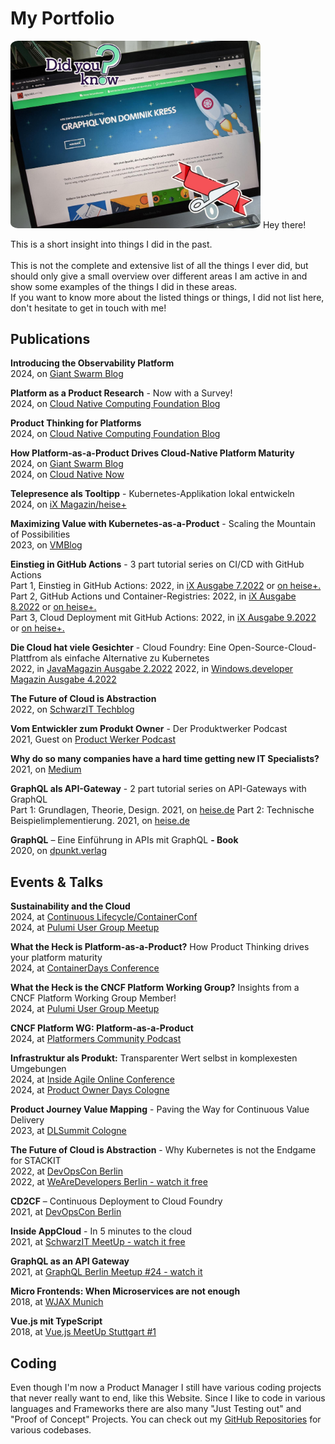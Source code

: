 # My Portfolio

<v-row style="margin-top:30px; margin-bottom:30px">
  <v-col cols="12" lg="6" class="text-center">
    <img src="./assets/graphql.jpg" height="auto" width="400" style="border-radius:3%">
  </v-col>
<v-col cols="12" lg="6" class="text-body-1" style="margin:auto;">
Hey there! 

This is a short insight into things I did in the past.
<br/><br>
This is not the complete and extensive list of all the things I ever did, but should only give a small overview over different
areas I am active in and show some examples of the things I did in these areas. 
<br>
If you want to know more about the listed things or things, I did not list here, don't hesitate to get in touch with me!
  </v-col>         
</v-row>

## Publications

**Introducing the Observability Platform**\
2024, on [Giant Swarm Blog](https://www.giantswarm.io/blog/introducing-the-observability-platform)

**Platform as a Product Research** - Now with a Survey!\
2024, on [Cloud Native Computing Foundation Blog](https://tag-app-delivery.cncf.io/blog/call-participation-paap-survey/)

**Product Thinking for Platforms**\
2024, on [Cloud Native Computing Foundation Blog](https://tag-app-delivery.cncf.io/blog/product-thinking-for-platforms/)

**How Platform-as-a-Product Drives Cloud-Native Platform Maturity**\
2024, on [Giant Swarm Blog](https://www.giantswarm.io/blog/maximizing-value-with-kubernetes-as-a-product-fulfilling-the-promise-of-the-cloud)\
2024, on [Cloud Native Now](https://cloudnativenow.com/topics/how-platform-as-a-product-drives-cloud-native-platform-maturity/)

**Telepresence als Tooltipp** - Kubernetes-Applikation lokal entwickeln\
2024, on [iX Magazin/heise+](https://www.heise.de/ratgeber/Telepresence-als-Tooltipp-Kubernetes-Applikation-lokal-entwickeln-9613303.html)

**Maximizing Value with Kubernetes-as-a-Product** - Scaling the Mountain of Possibilities\
2023, on [VMBlog](https://vmblog.com/archive/2023/10/10/maximizing-value-with-kubernetes-as-a-product-scaling-the-mountain-of-possibilities.aspx)

**Einstieg in GitHub Actions** - 3 part tutorial series on CI/CD with GitHub Actions\
Part 1, Einstieg in GitHub Actions: 2022, in [iX Ausgabe 7.2022](https://shop.heise.de/ix-07-2022/Print) or [on heise+.](https://www.heise.de/ratgeber/Softwareentwicklung-Einstieg-in-GitHub-Actions-7148260.html)\
Part 2, GitHub Actions und Container-Registries: 2022, in [iX Ausgabe 8.2022](https://shop.heise.de/ix-08-2022/Print) or [on heise+.](https://www.heise.de/ratgeber/Wie-Sie-Container-mit-GitHub-Actions-automatisiert-publizieren-7184373.html)\
Part 3, Cloud Deployment mit GitHub Actions: 2022, in [iX Ausgabe 9.2022](https://shop.heise.de/ix-09-2022/Print) or [on heise+.](https://www.heise.de/ratgeber/So-funktioniert-Cloud-Deployment-mit-GitHub-Actions-7244444.html)

**Die Cloud hat viele Gesichter** - Cloud Foundry: Eine Open-Source-Cloud-Plattfrom als einfache Alternative zu Kubernetes\
2022, in [JavaMagazin Ausgabe 2.2022](https://entwickler.de/magazine-ebooks/java-magazin/java-magazin-22022)
2022, in [Windows.developer Magazin Ausgabe 4.2022](https://entwickler.de/magazine-ebooks/windows-developer/windows-developer-42022)

**The Future of Cloud is Abstraction**\
2022, on [SchwarzIT Techblog](https://techblog.schwarz/posts/the-future-of-the-cloud-is-abstraction/)

**Vom Entwickler zum Produkt Owner** - Der Produktwerker Podcast\
2021, Guest on [Product Werker Podcast](https://produktwerker.de/vom-entwickler-zum-produkt-owner/)

**Why do so many companies have a hard time getting new IT Specialists?**\
2021, on [Medium](https://rotfuks.medium.com/why-do-so-many-companies-have-a-hard-time-getting-new-it-specialists-31af77e8622)

**GraphQL als API-Gateway** - 2 part tutorial series on API-Gateways with GraphQL\
Part 1: Grundlagen, Theorie, Design. 2021, on [heise.de](https://www.heise.de/hintergrund/GraphQL-als-API-Gateway-Teil-1-Grundlagen-Theorie-Design-6049124.html)
Part 2: Technische Beispielimplementierung. 2021,  on [heise.de](https://www.heise.de/hintergrund/GraphQL-als-API-Gateway-Teil-2-Technische-Beispielimplementierung-6063845.html)

**GraphQL** – Eine Einführung in APIs mit GraphQL **- Book**\
2020, on [dpunkt.verlag](https://dpunkt.de/produkt/graphql/)


## Events & Talks

**Sustainability and the Cloud**\
2024, at [Continuous Lifecycle/ContainerConf](https://www.continuouslifecycle.de/veranstaltung-22288-0-nachhaltigkeit-in-der-cloud.html)\
2024, at [Pulumi User Group Meetup](https://www.meetup.com/de-DE/berlin-pulumi-user-group/events/304081553/)

**What the Heck is Platform-as-a-Product?** How Product Thinking drives your platform maturity\
2024, at [ContainerDays Conference](https://www.youtube.com/watch?v=t5LCrTxPDgQ)

**What the Heck is the CNCF Platform Working Group?** Insights from a CNCF Platform Working Group Member!\
2024, at [Pulumi User Group Meetup](https://www.youtube.com/watch?v=NUPK5CCm6XA)

**CNCF Platform WG: Platform-as-a-Product**\
2024, at [Platformers Community Podcast](https://www.youtube.com/watch?v=Xw4ruQCFk6g)

**Infrastruktur als Produkt:** Transparenter Wert selbst in komplexesten Umgebungen\
2024, at [Inside Agile Online Conference](https://asu.inside-agile.de/veranstaltung-21484-se-0-effektives-produktmanagement-in-technisch-anspruchsvollen-umgebungen-infrastruktur-als-produkt.html)\
2024, at [Product Owner Days Cologne](https://product-owner-day.de/veranstaltung-21568-0-infrastruktur-als-produkt-transparenter-wert-selbst-in-komplexesten-umgebungen.html)

**Product Journey Value Mapping** - Paving the Way for Continuous Value Delivery\
2023, at [DLSummit Cologne](https://www.digitale-leute.de/summit/23/schedule/product-journey-value-mapping-paving-the-way-for-continuous-value-delivery/#start)

**The Future of Cloud is Abstraction** - Why Kubernetes is not the Endgame for STACKIT\
2022, at [DevOpsCon Berlin](https://devopscon.io/cloud-platforms-serverless/the-future-of-cloud-is-abstraction-why-kubernetes-is-not-the-endgame-for-stackit/)\
2022, at [WeAreDevelopers Berlin - watch it free](https://www.youtube.com/watch?v=5Lp5CPG4GlA)

**CD2CF** – Continuous Deployment to Cloud Foundry\
2021, at [DevOpsCon Berlin](https://devopscon.io/speaker/dominik-kress/)

**Inside AppCloud** - In 5 minutes to the cloud\
2021, at [SchwarzIT MeetUp - watch it free](https://www.youtube.com/watch?v=6pijlM0nzYY)

**GraphQL as an API Gateway**\
2021, at [GraphQL Berlin Meetup #24 - watch it](https://www.youtube.com/watch?v=8Udo0pV470M)

**Micro Frontends: When Microservices are not enough**\
2018, at [WJAX Munich](https://jax.de/speaker/dominik-kress/)

**Vue.js mit TypeScript**\
2018, at [Vue.js MeetUp Stuttgart #1](https://www.meetup.com/de-DE/Stuttgart-Vue-js-Meetup/events/256448251)


## Coding

Even though I'm now a Product Manager I still have various coding projects that never really want to end, like this Website.
Since I like to code in various languages and Frameworks there are also many "Just Testing out" and "Proof of Concept" Projects.
You can check out my [GitHub Repositories](https://github.com/Rotfuks?tab=repositories) for various codebases.